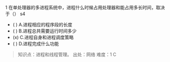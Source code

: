 1
在单处理器的多进程系统中，进程什么时候占用处理器和能占用多长时间，取决于（） s4
- ( ) A.进程相应的程序段的长度
- ( ) B.进程总共需要运行时间多少
- (x) C.进程自身和进程调度策略
- ( ) D.进程完成什么功能

> 知识点：进程和线程管理。
> 出处：网络
> 难度：1
> C
